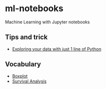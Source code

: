 # ml-notebooks

Machine Learning with Jupyter notebooks

## Tips and trick

- [Exploring your data with just 1 line of Python](https://towardsdatascience.com/exploring-your-data-with-just-1-line-of-python-4b35ce21a82d)

## Vocabulary

 - [Boxplot](https://towardsdatascience.com/understanding-boxplots-5e2df7bcbd51)
 - [Survival Analysis](https://square.github.io/pysurvival/intro.html)
